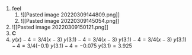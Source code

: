 1) feel
	1) ![[Pasted image 20220309144809.png]]
	2) ![[Pasted image 20220309145054.png]]
2) ![[Pasted image 20220309150121.png]]
3) **C**
4) $y(x) - 4 = 3/4(x - 3)$
	$y(3.1) - 4 = 3/4(x - 3)$
	$y(3.1) - 4 = 3/4(x - 3)$
	$y(3.1) - 4 = 3/4(-0.1)$
	$y(3.1) - 4 = -0.075$
	$y(3.1) = 3.925$
